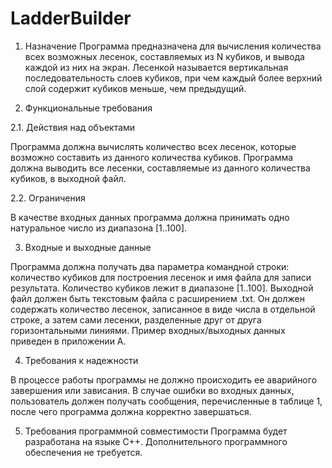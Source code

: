 # LadderBuilder
1.	Назначение
Программа предназначена для вычисления количества всех возможных лесенок, составляемых из N кубиков, и вывода каждой из них на экран.
Лесенкой называется вертикальная последовательность слоев кубиков, при чем каждый более верхний слой содержит кубиков меньше, чем предыдущий.

2.	Функциональные требования

2.1.	Действия над объектами

Программа должна вычислять количество всех лесенок, которые возможно составить из данного количества кубиков.
Программа должна выводить все лесенки, составляемые из данного количества кубиков, в выходной файл.

2.2.	Ограничения

В качестве входных данных программа должна принимать одно натуральное число из диапазона [1..100].

3.	Входные и выходные данные

Программа должна получать два параметра командной строки: количество кубиков для построения лесенок и имя файла для записи результата.
Количество кубиков лежит в диапазоне [1..100].
Выходной файл должен быть текстовым файла с расширением .txt. Он должен содержать количество лесенок, записанное в виде числа в отдельной строке, а затем сами лесенки, разделенные друг от друга горизонтальными линиями.
Пример входных/выходных данных приведен в приложении А.

4.	Требования к надежности

В процессе работы программы не должно происходить ее аварийного завершения или зависания. В случае ошибки во входных данных, пользователь должен получать сообщения, перечисленные в таблице 1, после чего программа должна корректно завершаться.

5.	Требования программной совместимости
Программа будет разработана на языке C++. Дополнительного программного обеспечения не требуется.
